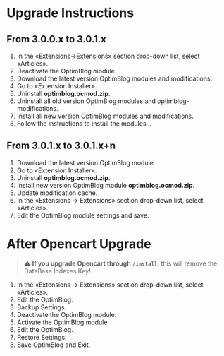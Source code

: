 
# Upgrade Instructions
## From 3.0.0.x to 3.0.1.x
1. In the «Extensions->Extensions» section drop-down list, select «Articles».
2. Deactivate the OptimBlog module.
3. Download the latest version OptimBlog modules and modifications.
4. Go to «Extension Installer».
5. Uninstall **optimblog.ocmod.zip**.
6. Uninstall all old version OptimBlog modules and optimblog-modifications.
7. Install all new version OptimBlog modules and modifications.
8. Follow the instructions to install the modules ..

## From 3.0.1.x to 3.0.1.x+n
1. Download the latest version OptimBlog module.
2. Go to «Extension Installer».
3. Uninstall **optimblog.ocmod.zip**.
4. Install new version OptimBlog module **optimblog.ocmod.zip**.
5. Update modification cache.
6. In the «Extensions -> Extensions» section drop-down list, select «Articles».
7. Edit the OptimBlog module settings and save.

# After Opencart Upgrade
> :warning: **If you upgrade Opencart through `/install`**, this will remove the DataBase Indexes Key!
1. In the «Extensions -> Extensions» section drop-down list, select «Articles».
2. Edit the OptimBlog.
3. Backup Settings.
2. Deactivate the OptimBlog module.
3. Activate the OptimBlog module.
2. Edit the OptimBlog.
2. Restore Settings.
6. Save OptimBlog and Exit.
